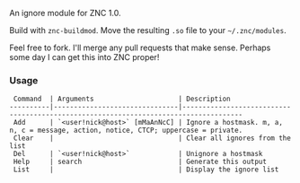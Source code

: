 An ignore module for ZNC 1.0.

Build with `znc-buildmod`. Move the resulting `.so` file to your `~/.znc/modules`.

Feel free to fork. I'll merge any pull requests that make sense. Perhaps some day I can get this into ZNC proper!

### Usage

	 Command  | Arguments                     | Description                                                                         
	----------|-------------------------------|-------------------------------------------------------------------------------------
	 Add      | `<user!nick@host>` [mMaAnNcC] | Ignore a hostmask. m, a, n, c = message, action, notice, CTCP; uppercase = private. 
	 Clear    |                               | Clear all ignores from the list
	 Del      | `<user!nick@host>`            | Unignore a hostmask
	 Help     | search                        | Generate this output
	 List     |                               | Display the ignore list
